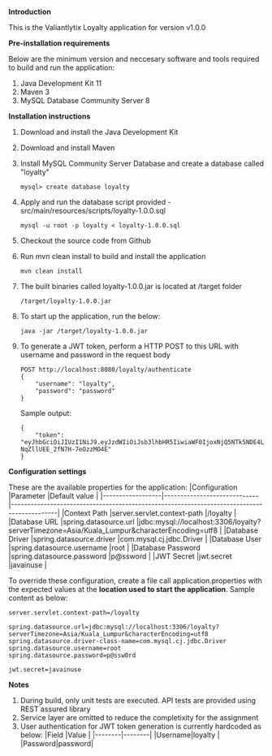**Introduction**

This is the Valiantlytix Loyalty application for version v1.0.0

**Pre-installation requirements**

Below are the minimum version and neccesary software and tools required to build and run the application:

1. Java Development Kit 11
2. Maven 3
3. MySQL Database Community Server 8 

**Installation instructions**

1. Download and install the Java Development Kit
2. Download and install Maven
3. Install MySQL Community Server Database and create a database called "loyalty"

   ```mysql> create database loyalty```

4. Apply and run the database script provided - src/main/resources/scripts/loyalty-1.0.0.sql

   ```mysql -u root -p loyalty < loyalty-1.0.0.sql```

5. Checkout the source code from Github
6. Run mvn clean install to build and install the application

   ```mvn clean install```

7. The built binaries called loyalty-1.0.0.jar is located at /target folder

   ```/target/loyalty-1.0.0.jar```

8. To start up the application, run the below:

   ```java -jar /target/loyalty-1.0.0.jar```

9. To generate a JWT token, perform a HTTP POST to this URL with username and password in the request body

   ```
   POST http://localhost:8080/loyalty/authenticate
   {
       "username": "loyalty",
       "password": "password"
   }
   ```

   Sample output:

   ```
   {
       "token": "eyJhbGciOiJIUzI1NiJ9.eyJzdWIiOiJsb3lhbHR5IiwiaWF0IjoxNjQ5NTk5NDE4LCJleHAiOjE2NDk2MTc0MTh9.5zlM7TeDhRSIY1r1MO-NqZllUEE_2fN7H-7eOzzMO4E"
   }
   ```

**Configuration settings**

These are the available properties for the application:
|Configuration     |Parameter                    |Default value                                                                                      |
|------------------|-----------------------------|--------------------------------------------------------------------------------------------|
|Context Path      |server.servlet.context-path  |/loyalty                                                                                    |
|Database URL      |spring.datasource.url        |jdbc:mysql://localhost:3306/loyalty?serverTimezone=Asia/Kuala_Lumpur&characterEncoding=utf8 |
|Database Driver   |spring.datasource.driver     |com.mysql.cj.jdbc.Driver                                                                    |
|Database User     |spring.datasource.username   |root                                                                                        |
|Database Password |spring.datasource.password   |p@ssword                                                                                    |
|JWT Secret        |jwt.secret                   |javainuse                                                                                   |

To override these configuration, create a file call application.properties with the expected values at the **location used to start the application**. Sample content as below:

```
server.servlet.context-path=/loyalty

spring.datasource.url=jdbc:mysql://localhost:3306/loyalty?serverTimezone=Asia/Kuala_Lumpur&characterEncoding=utf8
spring.datasource.driver-class-name=com.mysql.cj.jdbc.Driver
spring.datasource.username=root
spring.datasource.password=p@ssw0rd

jwt.secret=javainuse
```

**Notes**
1. During build, only unit tests are executed. API tests are provided using REST assured library
2. Service layer are omitted to reduce the completixity for the assignment
3. User authentication for JWT token generation is currently hardcoded as below:
   |Field   |Value   |
   |--------|--------|
   |Username|loyalty |
   |Password|password|
